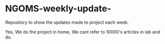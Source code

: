 # NGOMS-weekly-update-
Repository to show the updates made to project each week.

Yes, We do the project in home, We cant refer to 10000's articles in lab and do.
